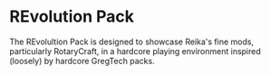 # REvolution Pack

The REvolultion Pack is designed to showcase Reika's fine mods, particularly RotaryCraft, in a hardcore playing environment inspired (loosely) by hardcore GregTech packs.